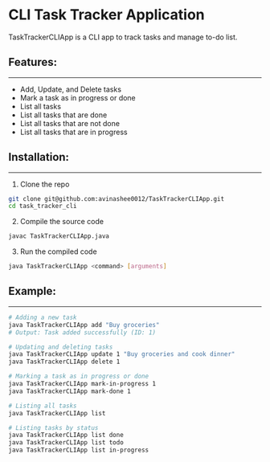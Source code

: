# CLI Task Tracker Application

TaskTrackerCLIApp is a CLI app to track tasks and manage to-do list.

## Features:
______

- Add, Update, and Delete tasks
- Mark a task as in progress or done
- List all tasks
- List all tasks that are done
- List all tasks that are not done
- List all tasks that are in progress

## Installation:
______
1. Clone the repo
```bash
git clone git@github.com:avinashee0012/TaskTrackerCLIApp.git
cd task_tracker_cli
```
2. Compile the source code
```bash
javac TaskTrackerCLIApp.java
```
3. Run the compiled code
```bash
java TaskTrackerCLIApp <command> [arguments]
```

## Example:
______
```bash
# Adding a new task
java TaskTrackerCLIApp add "Buy groceries"
# Output: Task added successfully (ID: 1)

# Updating and deleting tasks
java TaskTrackerCLIApp update 1 "Buy groceries and cook dinner"
java TaskTrackerCLIApp delete 1

# Marking a task as in progress or done
java TaskTrackerCLIApp mark-in-progress 1
java TaskTrackerCLIApp mark-done 1

# Listing all tasks
java TaskTrackerCLIApp list

# Listing tasks by status
java TaskTrackerCLIApp list done
java TaskTrackerCLIApp list todo
java TaskTrackerCLIApp list in-progress
```
